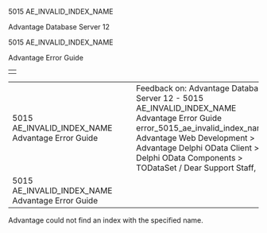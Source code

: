 5015 AE\_INVALID\_INDEX\_NAME




Advantage Database Server 12  

5015 AE\_INVALID\_INDEX\_NAME

Advantage Error Guide

|  |
| --- |
|  |

|  |  |  |  |  |
| --- | --- | --- | --- | --- |
| 5015 AE\_INVALID\_INDEX\_NAME  Advantage Error Guide |  |  | Feedback on: Advantage Database Server 12 - 5015 AE\_INVALID\_INDEX\_NAME Advantage Error Guide error\_5015\_ae\_invalid\_index\_name Advantage Web Development > Advantage Delphi OData Client > Delphi OData Components > TODataSet / Dear Support Staff, |  |
| 5015 AE\_INVALID\_INDEX\_NAME  Advantage Error Guide |  |  |  |  |

Advantage could not find an index with the specified name.